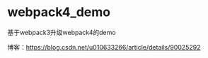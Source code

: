 # webpack4_demo
基于webpack3升级webpack4的demo

博客：https://blog.csdn.net/u010633266/article/details/90025292